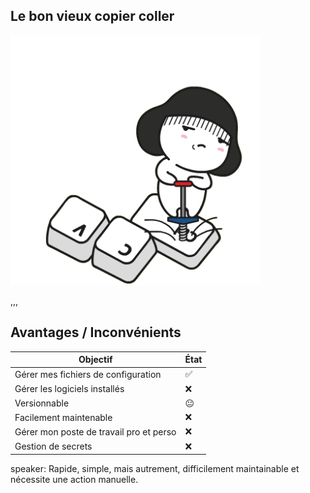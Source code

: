 ## Le bon vieux copier coller

<img src="assets/img/c_v.gif"  height="400" width="400" alt="Git">

,,,

## Avantages / Inconvénients <!-- .element: class="advantage_inconvenience" -->

| Objectif                                | État |
|-----------------------------------------|------|
| Gérer mes fichiers de configuration     | ✅    |
| Gérer les logiciels installés           | ❌    |
| Versionnable                            | 😐   |
| Facilement maintenable                  | ❌    |
| Gérer mon poste de travail pro et perso | ❌    |
| Gestion de secrets                      | ❌    |

speaker: Rapide, simple, mais autrement, difficilement maintainable et nécessite une action manuelle.
